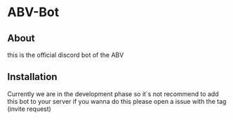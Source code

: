 # ABV-Bot
## About  
this is the official discord bot of the ABV  
## Installation  
Currently we are in the development phase so it`s not recommend to add this bot to your server if you wanna do this please open a issue with the tag (invite request)
